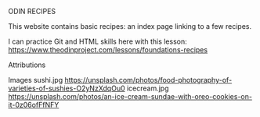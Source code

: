 ODIN RECIPES

This website contains basic recipes: an index page linking to a few recipes. 

I can practice Git and HTML skills here with this lesson:
https://www.theodinproject.com/lessons/foundations-recipes

Attributions

Images
sushi.jpg https://unsplash.com/photos/food-photography-of-varieties-of-sushies-O2yNzXdqOu0
icecream.jpg https://unsplash.com/photos/an-ice-cream-sundae-with-oreo-cookies-on-it-0z06ofFfNFY